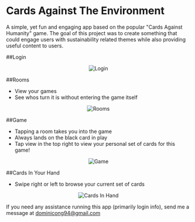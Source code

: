 Cards Against The Environment
==========================

A simple, yet fun and engaging app based on the popular "Cards Against Humanity" game. The goal of this project was to create something that could engage users with sustainability related themes while also providing useful content to users.

##Login

<p align="center">
  <img src="https://github.com/domthebigbomb/CardsAgainstTheEnvironment/blob/master/screenshots/Screenshot001.png" alt="Login"/>
</p>

##Rooms
* View your games
* See whos turn it is without entering the game itself
   
<p align="center">
  <img src="https://github.com/domthebigbomb/CardsAgainstTheEnvironment/blob/master/screenshots/Screenshot002.png" alt="Rooms"/>
</p>
   
##Game
* Tapping a room takes you into the game
* Always lands on the black card in play
* Tap view in the top right to view your personal set of cards for this game!
    
<p align="center">
  <img src="https://github.com/domthebigbomb/CardsAgainstTheEnvironment/blob/master/screenshots/Screenshot003.png" alt="Game"/>
</p>

##Cards In Your Hand
* Swipe right or left to browse your current set of cards
    
<p align="center">
  <img src="https://github.com/domthebigbomb/CardsAgainstTheEnvironment/blob/master/screenshots/Screenshot004.png" alt="Cards In Hand"/>
</p>
   
If you need any assistance running this app (primarily login info), send me a message at dominicong94@gmail.com
